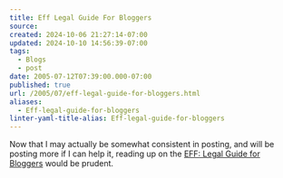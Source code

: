 ```yaml
---
title: Eff Legal Guide For Bloggers
source: 
created: 2024-10-06 21:27:14-07:00
updated: 2024-10-10 14:56:39-07:00
tags:
  - Blogs
  - post
date: 2005-07-12T07:39:00.000-07:00
published: true
url: /2005/07/eff-legal-guide-for-bloggers.html
aliases:
  - Eff-legal-guide-for-bloggers
linter-yaml-title-alias: Eff-legal-guide-for-bloggers
---
```



Now that I may actually be somewhat consistent in posting, and will be posting more if I can help it, reading up on the [EFF: Legal Guide for Bloggers](http://www.eff.org/bloggers/lg/ "EFF: Legal Guide for Bloggers") would be prudent.
